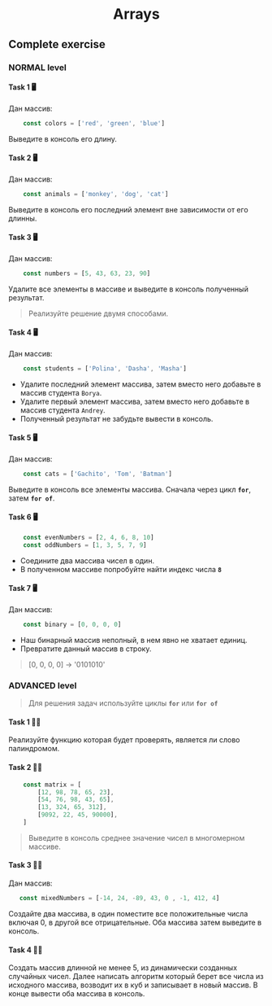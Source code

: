 <h1 align="center">Arrays</h1>

## Complete exercise

### NORMAL level

#### Task 1 🖥

Дан массив:

```javascript
    const colors = ['red', 'green', 'blue']
```

Выведите в консоль его длину.

#### Task 2 🖥

Дан массив:

```javascript
    const animals = ['monkey', 'dog', 'cat']
```

Выведите в консоль его последний элемент вне зависимости от его длинны.

#### Task 3 🖥

Дан массив:

```javascript
    const numbers = [5, 43, 63, 23, 90]
```

Удалите все элементы в массиве и выведите в консоль полученный результат.

> Реализуйте решение двумя способами.

#### Task 4 🖥

Дан массив:

```javascript
    const students = ['Polina', 'Dasha', 'Masha']
```

+ Удалите последний элемент массива, затем вместо него добавьте в массив студента `Borya`.
+ Удалите первый элемент массива, затем вместо него добавьте в массив студента `Andrey`.
+ Полученный результат не забудьте вывести в консоль.

#### Task 5 🖥

Дан массив:

```javascript
    const cats = ['Gachito', 'Tom', 'Batman']
```

Выведите в консоль все элементы массива. Сначала через цикл **`for`**, затем **`for of`**.

#### Task 6 🖥

```javascript
    const evenNumbers = [2, 4, 6, 8, 10]
    const oddNumbers = [1, 3, 5, 7, 9]
```

+ Соедините два массива чисел в один.
+ В полученном массиве попробуйте найти индекс числа **`8`**

#### Task 7 🖥

Дан массив:

```javascript
    const binary = [0, 0, 0, 0]
```

+ Наш бинарный массив неполный, в нем явно не хватает единиц.
+ Превратите данный массив в строку.

> [0, 0, 0, 0] -> '0101010'

### ADVANCED level

> Для решения задач используйте циклы **`for`** или **`for of`**

#### Task 1 👨‍🏫

Реализуйте функцию которая будет проверять, является ли слово палиндромом.

#### Task 2 👨‍🏫

```javascript
    const matrix = [
        [12, 98, 78, 65, 23],
        [54, 76, 98, 43, 65],
        [13, 324, 65, 312],
        [9092, 22, 45, 90000],
    ]
```

> Выведите в консоль среднее значение чисел в многомерном массиве.

#### Task 3 👨‍🏫

Дан массив:

```javascript
   const mixedNumbers = [-14, 24, -89, 43, 0 , -1, 412, 4]
```

Создайте два массива, в один поместите все положительные числа включая 0, в другой все отрицательные. Оба массива затем выведите в консоль.

#### Task 4 👨‍🏫

Создать массив длинной не менее 5, из динамически созданных случайных чисел. Далее написать алгоритм который берет все числа из исходного массива, возводит их в куб и записывает в новый массив. В конце вывести оба массива в консоль.